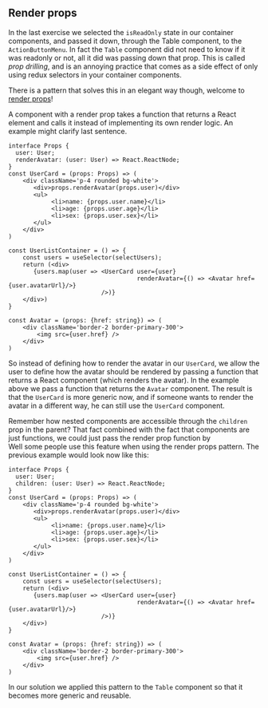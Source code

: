 ## Render props

In the last exercise we selected the `isReadOnly` state in our container components, and passed it down, through the Table component,
to the `ActionButtonMenu`. In fact the `Table` component did not need to know if it was readonly or not, all it did was passing down that prop.
This is called *prop drilling*, and is an annoying practice that comes as a side effect of only using redux selectors in your container components.

There is a pattern that solves this in an elegant way though, welcome to [render props](https://reactjs.org/docs/render-props.html)!

A component with a render prop takes a function that returns a React element and calls it instead of implementing its own render logic.
An example might clarify last sentence.
```tsx
interface Props {
  user: User;
  renderAvatar: (user: User) => React.ReactNode;
}
const UserCard = (props: Props) => (
    <div className='p-4 rounded bg-white'>
       <div>props.renderAvatar(props.user)</div>
       <ul>
            <li>name: {props.user.name}</li>
            <li>age: {props.user.age}</li>
            <li>sex: {props.user.sex}</li>
       </ul>
    </div>
)

const UserListContainer = () => {
    const users = useSelector(selectUsers);
    return (<div>
       {users.map(user => <UserCard user={user}
                                    renderAvatar={() => <Avatar href={user.avatarUrl}/>}
                          />)} 
    </div>)
}

const Avatar = (props: {href: string}) => (
    <div className='border-2 border-primary-300'>
        <img src={user.href} />
    </div>
)
```

So instead of defining how to render the avatar in our `UserCard`, we allow the user to define how the avatar should be rendered by
passing a function that returns a React component (which renders the avatar).
In the example above we pass a function that returns the `Avatar` component. 
The result is that the `UserCard` is more generic now, and if someone wants to render the avatar in a different way, he can still
use the `UserCard` component.

Remember how nested components are accessible through the `children` prop in the parent?
That fact combined with the fact that components are just functions, we could just pass the render prop function by  
Well some people use this feature when using the render props pattern. The previous example would look now like this:

```tsx
interface Props {
  user: User;
  children: (user: User) => React.ReactNode;
}
const UserCard = (props: Props) => (
    <div className='p-4 rounded bg-white'>
       <div>props.renderAvatar(props.user)</div>
       <ul>
            <li>name: {props.user.name}</li>
            <li>age: {props.user.age}</li>
            <li>sex: {props.user.sex}</li>
       </ul>
    </div>
)

const UserListContainer = () => {
    const users = useSelector(selectUsers);
    return (<div>
       {users.map(user => <UserCard user={user}
                                    renderAvatar={() => <Avatar href={user.avatarUrl}/>}
                          />)} 
    </div>)
}

const Avatar = (props: {href: string}) => (
    <div className='border-2 border-primary-300'>
        <img src={user.href} />
    </div>
)
```

In our solution we applied this pattern to the `Table` component so that it becomes more generic and reusable.

